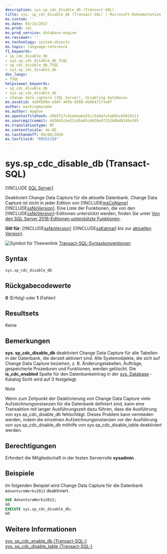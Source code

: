 ```yaml
---
description: sys.sp_cdc_disable_db (Transact-SQL)
title: sys. sp_cdc_disable_db (Transact-SQL) | Microsoft-Dokumentation
ms.custom: ''
ms.date: 03/15/2017
ms.prod: sql
ms.prod_service: database-engine
ms.reviewer: ''
ms.technology: system-objects
ms.topic: language-reference
f1_keywords:
- sp_cdc_disable_db
- sys.sp_cdc_disable_db_TSQL
- sp_cdc_disable_db_TSQL
- sys.sp_cdc_disable_db
dev_langs:
- TSQL
helpviewer_keywords:
- sp_cdc_disable_db
- sys.sp_cdc_disable_db
- change data capture [SQL Server], disabling databases
ms.assetid: 420fb99e-e60f-445b-b568-da96471f1e8f
author: markingmyname
ms.author: maghan
ms.openlocfilehash: e9b5f17c01ebaa6a55cc5e9afa1ab83c6d924111
ms.sourcegitcommit: dd36d1cbe32cd5a65c6638e8f252b0bd8145e165
ms.translationtype: MT
ms.contentlocale: de-DE
ms.lasthandoff: 09/08/2020
ms.locfileid: "89551156"
---
```

# <a name="syssp_cdc_disable_db-transact-sql"></a>sys.sp_cdc_disable_db (Transact-SQL)
[!INCLUDE [SQL Server](../../includes/applies-to-version/sqlserver.md)]

  Deaktiviert Change Data Capture für die aktuelle Datenbank. Change Data Capture ist nicht in jeder Edition von [!INCLUDE[msCoName](../../includes/msconame-md.md)][!INCLUDE[ssNoVersion](../../includes/ssnoversion-md.md)]. Eine Liste der Funktionen, die von den [!INCLUDE[ssNoVersion](../../includes/ssnoversion-md.md)]-Editionen unterstützt werden, finden Sie unter [Von den SQL Server 2016-Editionen unterstützte Funktionen](~/sql-server/editions-and-supported-features-for-sql-server-2016.md).  
  
**Gilt für**: [!INCLUDE[ssNoVersion](../../includes/ssnoversion-md.md)] ([!INCLUDE[ssKatmai](../../includes/sskatmai-md.md)] bis zur [aktuellen Version](https://go.microsoft.com/fwlink/p/?LinkId=299658)).  
  
 ![Symbol für Themenlink](../../database-engine/configure-windows/media/topic-link.gif "Symbol für Themenlink") [Transact-SQL-Syntaxkonventionen](../../t-sql/language-elements/transact-sql-syntax-conventions-transact-sql.md)  
  
## <a name="syntax"></a>Syntax  
  
```sql  
sys.sp_cdc_disable_db  
```  
  
## <a name="return-code-values"></a>Rückgabecodewerte  
 **0** (Erfolg) oder **1** (Fehler)  
  
## <a name="result-sets"></a>Resultsets  
 Keine  
  
## <a name="remarks"></a>Bemerkungen  
 **sys. sp_cdc_disable_db** deaktiviert Change Data Capture für alle Tabellen in der Datenbank, die derzeit aktiviert sind. Alle Systemobjekte, die sich auf Change Data Capture beziehen, z. B. Änderungstabellen, Aufträge, gespeicherte Prozeduren und Funktionen, werden gelöscht. Die **is_cdc_enabled** Spalte für den Datenbankeintrag in der [sys. Database](../../relational-databases/system-catalog-views/sys-databases-transact-sql.md) -Katalog Sicht wird auf 0 festgelegt.  
  
> [!NOTE]  
>  Wenn zum Zeitpunkt der Deaktivierung von Change Data Capture viele Aufzeichnungsinstanzen für die Datenbank definiert sind, kann eine Transaktion mit langer Ausführungszeit dazu führen, dass die Ausführung von sys.sp_cdc_disable_db fehlschlägt. Dieses Problem kann vermieden werden, indem die einzelnen Aufzeichnungsinstanzen vor der Ausführung von sys.sp_cdc_disable_db mithilfe von sys.sp_cdc_disable_table deaktiviert werden.  
  
## <a name="permissions"></a>Berechtigungen  
 Erfordert die Mitgliedschaft in der festen Serverrolle **sysadmin** .  
  
## <a name="examples"></a>Beispiele  
 Im folgenden Beispiel wird Change Data Capture für die Datenbank `AdventureWorks2012` deaktiviert.  
  
```sql  
USE AdventureWorks2012;  
GO  
EXECUTE sys.sp_cdc_disable_db;  
GO  
```  
  
## <a name="see-also"></a>Weitere Informationen  
 [sys. sp_cdc_enable_db &#40;Transact-SQL-&#41;](../../relational-databases/system-stored-procedures/sys-sp-cdc-enable-db-transact-sql.md)   
 [sys. sp_cdc_disable_table &#40;Transact-SQL-&#41;](../../relational-databases/system-stored-procedures/sys-sp-cdc-disable-table-transact-sql.md)  
  
  
